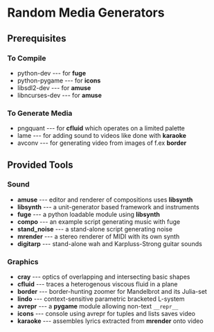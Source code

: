 # Random Media Generators

## Prerequisites

### To Compile

* python-dev --- for **fuge**
* python-pygame --- for **icons**
* libsdl2-dev --- for **amuse**
* libncurses-dev --- for **amuse**

### To Generate Media

* pngquant --- for **cfluid** which operates on a limited palette
* lame --- for adding sound to videos like done with **karaoke**
* avconv --- for generating video from images of f.ex  **border**

## Provided Tools

### Sound

* **amuse** --- editor and renderer of compositions uses **libsynth**
* **libsynth** --- a unit-generator based framework and instruments
* **fuge** --- a python loadable module using **libsynth**
* **compo** --- an example script generating music with fuge
* **stand_noise** --- a stand-alone script generating noise
* **mrender** --- a stereo renderer of MIDI with its own synth
* **digitarp** --- stand-alone wah and Karpluss-Strong guitar sounds

### Graphics

* **cray** --- optics of overlapping and intersecting basic shapes
* **cfluid** --- traces a heterogenous viscous fluid in a plane
* **border** --- border-hunting zoomer for Mandelbrot and its Julia-set
* **lindo** --- context-sensitive parametric bracketed L-system
* **avrepr** --- a **pygame** module allowing non-text ``__repr__``
* **icons** --- console using avrepr for tuples and lists saves video
* **karaoke** --- assembles lyrics extracted from **mrender** onto video
